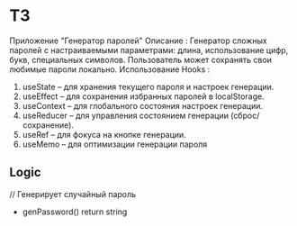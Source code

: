 # ТЗ
Приложение "Генератор паролей"
Описание : Генератор сложных паролей с настраиваемыми параметрами: длина, использование
цифр, букв, специальных символов. Пользователь может сохранять свои любимые пароли
локально.
Использование Hooks :
1. useState – для хранения текущего пароля и настроек генерации.
2. useEffect – для сохранения избранных паролей в localStorage.
3. useContext – для глобального состояния настроек генерации.
4. useReducer – для управления состоянием генерации (сброс/сохранение).
5. useRef – для фокуса на кнопке генерации.
6. useMemo – для оптимизации генерации пароля

## Logic
// Генерирует случайный пароль
- genPassword() return string